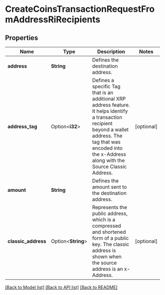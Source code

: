 # CreateCoinsTransactionRequestFromAddressRiRecipients

## Properties

Name | Type | Description | Notes
------------ | ------------- | ------------- | -------------
**address** | **String** | Defines the destination address. | 
**address_tag** | Option<**i32**> | Defines a specific Tag that is an additional XRP address feature. It helps identify a transaction recipient beyond a wallet address. The tag that was encoded into the x-Address along with the Source Classic Address. | [optional]
**amount** | **String** | Defines the amount sent to the destination address. | 
**classic_address** | Option<**String**> | Represents the public address, which is a compressed and shortened form of a public key. The classic address is shown when the source address is an x-Address. | [optional]

[[Back to Model list]](../README.md#documentation-for-models) [[Back to API list]](../README.md#documentation-for-api-endpoints) [[Back to README]](../README.md)


